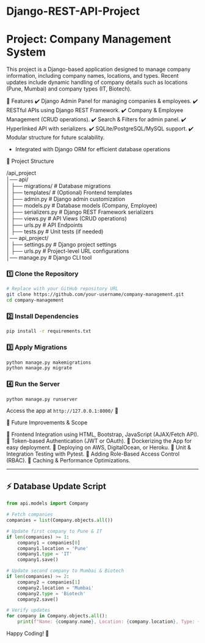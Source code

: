# Django-REST-API-Project

# Project: Company Management System

This project is a Django-based application designed to manage company information, including company names, locations, and types. Recent updates include dynamic handling of company details such as locations (Pune, Mumbai) and company types (IT, Biotech).



📌 Features
✔️ Django Admin Panel for managing companies & employees.
✔️ RESTful APIs using Django REST Framework.
✔️ Company & Employee Management (CRUD operations).
✔️ Search & Filters for admin panel.
✔️ Hyperlinked API with serializers.
✔️ SQLite/PostgreSQL/MySQL support.
✔️ Modular structure for future scalability.
- Integrated with Django ORM for efficient database operations


📂 Project Structure

/api_project  
│── api/  
│   ├── migrations/       # Database migrations  
│   ├── templates/        # (Optional) Frontend templates  
│   ├── admin.py          # Django admin customization  
│   ├── models.py         # Database models (Company, Employee)  
│   ├── serializers.py    # Django REST Framework serializers  
│   ├── views.py          # API Views (CRUD operations)  
│   ├── urls.py           # API Endpoints  
│   ├── tests.py          # Unit tests (if needed)  
│── api_project/  
│   ├── settings.py       # Django project settings  
│   ├── urls.py           # Project-level URL configurations  
│── manage.py             # Django CLI tool  


### 1️⃣ Clone the Repository
```bash
# Replace with your GitHub repository URL
git clone https://github.com/your-username/company-management.git
cd company-management
```

### 2️⃣ Install Dependencies
```bash
pip install -r requirements.txt
```

### 3️⃣ Apply Migrations
```bash
python manage.py makemigrations
python manage.py migrate
```

### 4️⃣ Run the Server
```bash
python manage.py runserver
```

Access the app at `http://127.0.0.1:8000/` 🚀


🔮 Future Improvements & Scope

🚀 Frontend Integration using HTML, Bootstrap, JavaScript (AJAX/Fetch API).
🚀 Token-based Authentication (JWT or OAuth).
🚀 Dockerizing the App for easy deployment.
🚀 Deploying on AWS, DigitalOcean, or Heroku.
🚀 Unit & Integration Testing with Pytest.
🚀 Adding Role-Based Access Control (RBAC).
🚀 Caching & Performance Optimizations.

---


## ⚡ Database Update Script
```python
from api.models import Company

# Fetch companies
companies = list(Company.objects.all())

# Update first company to Pune & IT
if len(companies) >= 1:
    company1 = companies[0]
    company1.location = 'Pune'
    company1.type = 'IT'
    company1.save()

# Update second company to Mumbai & Biotech
if len(companies) >= 2:
    company2 = companies[1]
    company2.location = 'Mumbai'
    company2.type = 'Biotech'
    company2.save()

# Verify updates
for company in Company.objects.all():
    print(f"Name: {company.name}, Location: {company.location}, Type: {company.type}")
```


Happy Coding! 🚀

